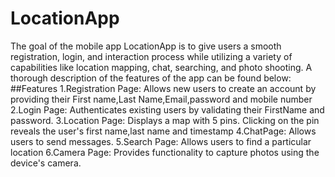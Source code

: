 # LocationApp
The goal of the mobile app LocationApp is to give users a smooth registration, login, and interaction process while utilizing a variety of capabilities like location mapping, chat, searching, and photo shooting. A thorough description of the features of the app can be found below:
##Features
1.Registration Page:
Allows new users to create an account by providing their First name,Last Name,Email,password and mobile number 
2.Login Page:
Authenticates existing users by validating their FirstName and password.
3.Location Page:
Displays a map with 5 pins. Clicking on the pin reveals the user's first name,last name and timestamp
4.ChatPage:
Allows users to send messages.
5.Search Page:
Allows users to find a particular location
6.Camera Page:
Provides functionality to capture photos using the device's camera.
